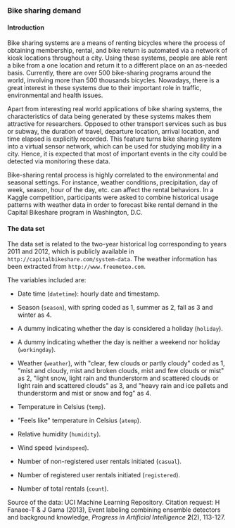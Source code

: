 ### Bike sharing demand

#### Introduction

Bike sharing systems are a means of renting bicycles where the process of obtaining membership, rental, and bike return is automated via a network of kiosk locations throughout a city. Using these systems, people are able rent a bike from a one location and return it to a different place on an as-needed basis. Currently, there are over 500 bike-sharing programs around the world, involving more than 500 thousands bicycles. Nowadays, there is a great interest in these systems due to their important role in traffic, environmental and health issues.

Apart from interesting real world applications of bike sharing systems, the characteristics of data being generated by these systems makes them attractive for researchers. Opposed to other transport services such as bus or subway, the duration of travel, departure location, arrival location, and time elapsed is explicitly recorded. This feature turns bike sharing system into a virtual sensor network, which can be used for studying mobility in a city. Hence, it is expected that most of important events in the city could be detected via monitoring these data.

Bike-sharing rental process is highly correlated to the environmental and seasonal settings. For instance, weather conditions, precipitation, day of week, season, hour of the day, etc. can affect the rental behaviors. In a Kaggle competition, participants were asked to combine historical usage patterns with weather data in order to forecast bike rental demand in the Capital Bikeshare program in Washington, D.C.  

#### The data set

The data set is related to the two-year historical log corresponding to years 2011 and 2012, which is publicly available in `http://capitalbikeshare.com/system-data`. The weather information has been extracted from `http://www.freemeteo.com`.

The variables included are:

* Date time (`datetime`): hourly date and timestamp.

* Season (`season`), with spring coded as 1, summer as 2, fall as 3 and winter as 4. 

* A dummy indicating whether the day is considered a holiday (`holiday`).

* A dummy indicating whether the day is neither a weekend nor holiday (`workingday`).

* Weather (`weather`), with "clear, few clouds or partly cloudy" coded as 1, "mist and cloudy, mist and broken clouds, mist and few clouds or mist" as 2, "light snow, light rain and thunderstorm and scattered clouds or light rain and scattered clouds" as 3, and "heavy rain and ice pallets and thunderstorm and mist or snow and fog" as 4. 

* Temperature in Celsius (`temp`).

* "Feels like" temperature in Celsius (`atemp`). 

* Relative humidity (`humidity`).

* Wind speed (`windspeed`).

* Number of non-registered user rentals initiated (`casual`).

* Number of registered user rentals initiated (`registered`). 

* Number of total rentals (`count`). 

Source of the data: UCI Machine Learning Repository. Citation request: H Fanaee-T & J Gama (2013), Event labeling combining ensemble detectors and background knowledge, *Progress in Artificial Intelligence* **2**(2), 113-127.
